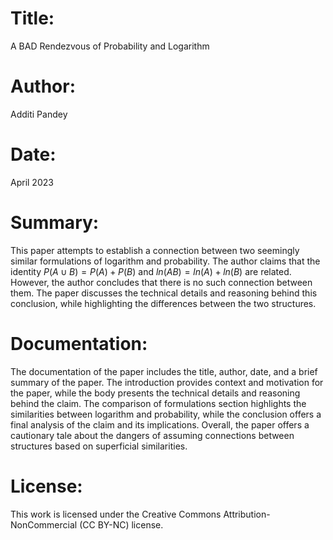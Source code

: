 # Title: 
A BAD Rendezvous of Probability and Logarithm

# Author: 
Additi Pandey

# Date: 
April 2023

# Summary: 
This paper attempts to establish a connection between two seemingly similar formulations of logarithm and probability. The author claims that the identity $P(A \cup B) = P(A) + P(B)$ and $ln(AB) = ln(A) + ln(B)$ are related. However, the author concludes that there is no such connection between them. The paper discusses the technical details and reasoning behind this conclusion, while highlighting the differences between the two structures.

# Documentation: 
The documentation of the paper includes the title, author, date, and a brief summary of the paper. The introduction provides context and motivation for the paper, while the body presents the technical details and reasoning behind the claim. The comparison of formulations section highlights the similarities between logarithm and probability, while the conclusion offers a final analysis of the claim and its implications. Overall, the paper offers a cautionary tale about the dangers of assuming connections between structures based on superficial similarities.

# License: 
This work is licensed under the Creative Commons Attribution-NonCommercial (CC BY-NC) license.
